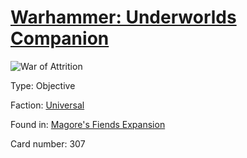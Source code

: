 # [Warhammer: Underworlds Companion](https://guidokessels.github.io/wh-underworlds)

  

![War of Attrition](https://warhammerunderworlds.com/wp-content/uploads/sites/6/2018/03/307_ENG.png)



Type: Objective

Faction: [Universal](https://guidokessels.github.io/wh-underworlds/factions/universal.md)

Found in: [Magore's Fiends Expansion](https://guidokessels.github.io/wh-underworlds/locations/magores-fiends-expansion.md)

Card number: 307
